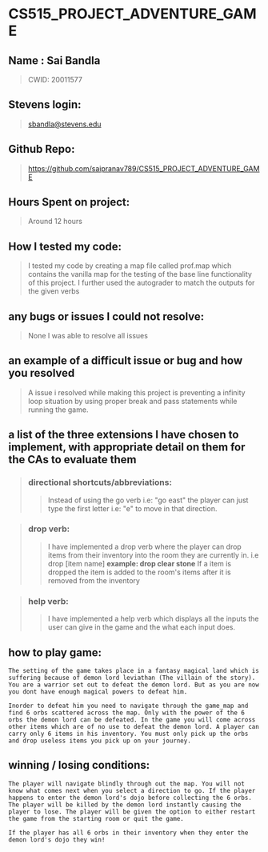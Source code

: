 # CS515_PROJECT_ADVENTURE_GAME

## Name : Sai Bandla

> CWID: 20011577

## Stevens login:

> sbandla@stevens.edu

## Github Repo:

> https://github.com/saipranav789/CS515_PROJECT_ADVENTURE_GAME

## Hours Spent on project:

> Around 12 hours

## How I tested my code:

> I tested my code by creating a map file called prof.map which contains the vanilla map for the testing of the base line functionality of this project. I further used the autograder to match the outputs for the given verbs

## any bugs or issues I could not resolve:

> None I was able to resolve all issues

## an example of a difficult issue or bug and how you resolved

> A issue i resolved while making this project is preventing a infinity loop situation by using proper break and pass statements while running the game.

## a list of the three extensions I have chosen to implement, with appropriate detail on them for the CAs to evaluate them

> ### directional shortcuts/abbreviations:
>
> > Instead of using the go verb i.e: "go east" the player can just type the first letter i.e: "e" to move in that direction.

> ### drop verb:
>
> > I have implemented a drop verb where the player can drop items from their inventory into the room they are currently in.
> > i.e drop [item name] **example: drop clear stone**
> > If a item is dropped the item is added to the room's items after it is removed from the inventory

> ### help verb:
>
> > I have implemented a help verb which displays all the inputs the user can give in the game and the what each input does.

## how to play game:

    The setting of the game takes place in a fantasy magical land which is suffering because of demon lord leviathan (The villain of the story). You are a warrior set out to defeat the demon lord. But as you are now you dont have enough magical powers to defeat him.

    Inorder to defeat him you need to navigate through the game_map and find 6 orbs scattered across the map. Only with the power of the 6 orbs the demon lord can be defeated. In the game you will come across other items which are of no use to defeat the demon lord. A player can carry only 6 items in his inventory. You must only pick up the orbs and drop useless items you pick up on your journey.

## winning / losing conditions:

    The player will navigate blindly through out the map. You will not know what comes next when you select a direction to go. If the player happens to enter the demon lord's dojo before collecting the 6 orbs. The player will be killed by the demon lord instantly causing the player to lose. The player will be given the option to either restart the game from the starting room or quit the game.

    If the player has all 6 orbs in their inventory when they enter the demon lord's dojo they win!
